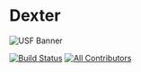 # Dexter

![USF Banner](https://cdn.discordapp.com/banners/336243033416794118/d10b24d5277aef99aa779ecc13c2bcc7.jpg?size=512)

[![Build Status](https://dev.azure.com/frostrixz/Dexter/_apis/build/status/Frostrix.Dexter?branchName=master)](https://dev.azure.com/frostrixz/Dexter/_build/latest?definitionId=1&branchName=master)
[![All Contributors](https://img.shields.io/badge/All_Contributors-1-default.svg?style=flat&logo=github)](#contributors-1)
